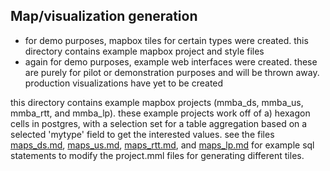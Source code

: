 Map/visualization generation
-------------------------------------
- for demo purposes, mapbox tiles for certain types were created.  this directory contains example mapbox project and style files
- again for demo purposes, example web interfaces were created.  these are purely for pilot or demonstration purposes and will be thrown away.  production visualizations have yet to be created

this directory contains example mapbox projects (mmba_ds, mmba_us, mmba_rtt, and mmba_lp).  these example projects work off of a) hexagon cells in postgres, with a selection set for a table aggregation based on a selected 'mytype' field to get the interested values.  see the files [maps_ds.md](https://github.com/feomike/mmba_viz_processing/blob/master/visualization/maps_ds.md), [maps_us.md](https://github.com/feomike/mmba_viz_processing/blob/master/visualization/maps_us.md), [maps_rtt.md](https://github.com/feomike/mmba_viz_processing/blob/master/visualization/maps_rtt.md), and [maps_lp.md](https://github.com/feomike/mmba_viz_processing/blob/master/visualization/maps_lp.md) for example sql statements to modify the project.mml files for generating different tiles.

